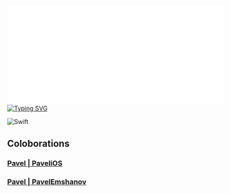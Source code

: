 ![Image alt](https://github.com/Pave1iOS/SeeFood/blob/main/seefood.png)
[![Typing SVG](https://readme-typing-svg.herokuapp.com?color=%2336BCF7&lines=iOS+Development+Team)](https://git.io/typing-svg) 

![Swift](https://img.shields.io/badge/swift-F54A2A?style=for-the-badge&logo=swift&logoColor=white)

<h2>Coloborations</h2>
<h3><a href="https://github.com/Pave1iOS" target="_blank">Pavel | PaveliOS </a></h3>
<h3><a href="https://github.com/PavelEmshanov" target="_blank">Pavel | PavelEmshanov </a></h3>
